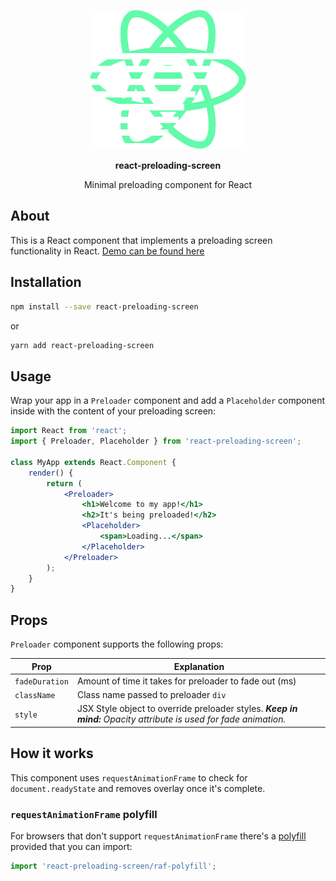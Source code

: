<p align="center">
	<img alt="logo" title="react-preloading-screen" src="logo.svg" width="250">
</p>
<p align="center"><b>react-preloading-screen</b></p>
<p align="center">Minimal preloading component for React</p>

## About

This is a React component that implements a preloading screen functionality in React. [Demo can be found here](https://react-preloading-screen.now.sh)

## Installation

```bash
npm install --save react-preloading-screen
```
or
```bash
yarn add react-preloading-screen
```

## Usage

Wrap your app in a `Preloader` component and add a `Placeholder` component inside with the content of your preloading screen:

```jsx
import React from 'react';
import { Preloader, Placeholder } from 'react-preloading-screen';

class MyApp extends React.Component {
	render() {
		return (
			<Preloader>
				<h1>Welcome to my app!</h1>
				<h2>It's being preloaded!</h2>
				<Placeholder>
					<span>Loading...</span>
				</Placeholder>
			</Preloader>
		);
	}
}

```

## Props

`Preloader` component supports the following props:

| Prop          | Explanation |
| ------------- | ------------- |
|`fadeDuration` | Amount of time it takes for preloader to fade out (ms)|
|`className`    | Class name passed to preloader `div`
|`style`        | JSX Style object to override preloader styles. _**Keep in mind:** Opacity attribute is used for fade animation._|

## How it works

This component uses `requestAnimationFrame` to check for `document.readyState` and removes overlay once it's complete.

### `requestAnimationFrame` polyfill

For browsers that don't support `requestAnimationFrame` there's a [polyfill](https://github.com/milosdjakonovic/requestAnimationFrame-polyfill) provided that you can import:

```jsx
import 'react-preloading-screen/raf-polyfill';
```

